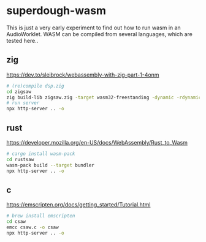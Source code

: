 # superdough-wasm

This is just a very early experiment to find out how to run wasm in an AudioWorklet.
WASM can be compiled from several languages, which are tested here..

## zig

<https://dev.to/sleibrock/webassembly-with-zig-part-1-4onm>

```sh
# (re)compile dsp.zig
cd zigsaw
zig build-lib zigsaw.zig -target wasm32-freestanding -dynamic -rdynamic -O ReleaseSmall
# run server
npx http-server .. -o
```

## rust

<https://developer.mozilla.org/en-US/docs/WebAssembly/Rust_to_Wasm>

```sh
# cargo install wasm-pack
cd rustsaw
wasm-pack build --target bundler
npx http-server .. -o
```

## c

<https://emscripten.org/docs/getting_started/Tutorial.html>

```sh
# brew install emscripten
cd csaw
emcc csaw.c -o csaw
npx http-server .. -o
```
